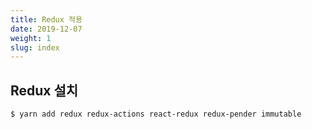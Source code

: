 ```yaml
---
title: Redux 적용
date: 2019-12-07
weight: 1
slug: index
---
```


## Redux 설치

```
$ yarn add redux redux-actions react-redux redux-pender immutable
```